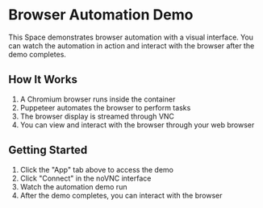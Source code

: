 # Browser Automation Demo

This Space demonstrates browser automation with a visual interface. You can watch the automation in action and interact with the browser after the demo completes.

## How It Works

1. A Chromium browser runs inside the container
2. Puppeteer automates the browser to perform tasks
3. The browser display is streamed through VNC
4. You can view and interact with the browser through your web browser

## Getting Started

1. Click the "App" tab above to access the demo
2. Click "Connect" in the noVNC interface
3. Watch the automation demo run
4. After the demo completes, you can interact with the browser
